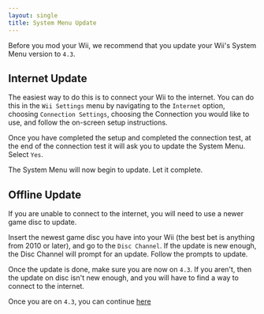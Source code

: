 ```yaml
---
layout: single
title: System Menu Update
---
```

Before you mod your Wii, we recommend that you update your Wii's System Menu version to ``4.3``.

## Internet Update
The easiest way to do this is to connect your Wii to the internet. You can do this in the ``Wii Settings`` menu by navigating to the ``Internet`` option, choosing ``Connection Settings``, choosing the Connection you would like to use, and follow the on-screen setup instructions.

Once you have completed the setup and completed the connection test, at the end of the connection test it will ask you to update the System Menu. Select ``Yes``.

The System Menu will now begin to update. Let it complete.

## Offline Update
If you are unable to connect to the internet, you will need to use a newer game disc to update.

Insert the newest game disc you have into your Wii (the best bet is anything from 2010 or later), and go to the ``Disc Channel``. If the update is new enough, the Disc Channel will prompt for an update. Follow the prompts to update.

Once the update is done, make sure you are now on ``4.3``. If you aren't, then the update on disc isn't new enough, and you will have to find a way to connect to the internet.

Once you are on ``4.3``, you can continue [here](/sdcardselection)